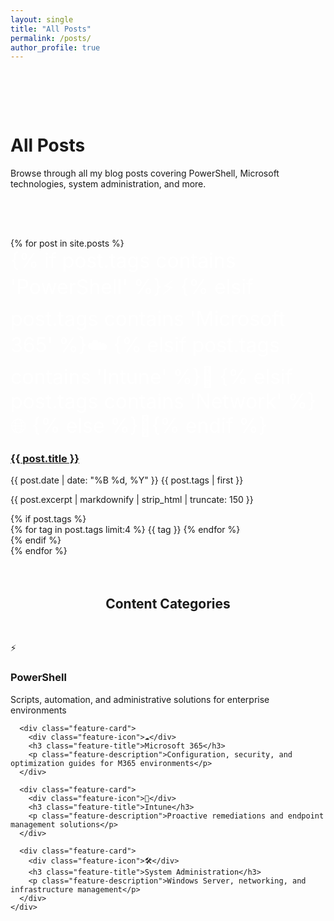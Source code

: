 ```yaml
---
layout: single
title: "All Posts"
permalink: /posts/
author_profile: true
---
```


<div class="hero-section" style="padding: 4rem 0;">
  <div class="hero-content">
    <h1 class="hero-title">All Posts</h1>
    <p class="hero-subtitle">Browse through all my blog posts covering PowerShell, Microsoft technologies, system administration, and more.</p>
  </div>
</div>

<div class="container">
  <div class="grid-modern">
    {% for post in site.posts %}
      <article class="post-card">
        <div class="post-card-image" style="background: var(--primary-gradient); display: flex; align-items: center; justify-content: center; color: white; font-size: 2rem;">
          {% if post.tags contains 'PowerShell' %}⚡
          {% elsif post.tags contains 'Microsoft 365' %}☁️
          {% elsif post.tags contains 'Intune' %}🔧
          {% elsif post.tags contains 'Network' %}🌐
          {% else %}📝{% endif %}
        </div>
        <div class="post-card-content">
          <h3 class="post-card-title">
            <a href="{{ post.url | relative_url }}">{{ post.title }}</a>
          </h3>
          <div class="post-card-meta">
            <time datetime="{{ post.date | date_to_xmlschema }}">
              {{ post.date | date: "%B %d, %Y" }}
            </time>
            <span>{{ post.tags | first }}</span>
          </div>
          <p class="post-card-excerpt">
            {{ post.excerpt | markdownify | strip_html | truncate: 150 }}
          </p>
          {% if post.tags %}
            <div class="post-card-tags">
              {% for tag in post.tags limit:4 %}
                <span class="tag-modern">{{ tag }}</span>
              {% endfor %}
            </div>
          {% endif %}
        </div>
      </article>
    {% endfor %}
  </div>

  <section style="margin: 4rem 0;">
    <h2 style="text-align: center; margin-bottom: 3rem; color: var(--text-primary);">Content Categories</h2>
    <div class="grid-modern">
      <div class="feature-card">
        <div class="feature-icon">⚡</div>
        <h3 class="feature-title">PowerShell</h3>
        <p class="feature-description">Scripts, automation, and administrative solutions for enterprise environments</p>
      </div>
      
      <div class="feature-card">
        <div class="feature-icon">☁️</div>
        <h3 class="feature-title">Microsoft 365</h3>
        <p class="feature-description">Configuration, security, and optimization guides for M365 environments</p>
      </div>
      
      <div class="feature-card">
        <div class="feature-icon">🔧</div>
        <h3 class="feature-title">Intune</h3>
        <p class="feature-description">Proactive remediations and endpoint management solutions</p>
      </div>
      
      <div class="feature-card">
        <div class="feature-icon">🛠️</div>
        <h3 class="feature-title">System Administration</h3>
        <p class="feature-description">Windows Server, networking, and infrastructure management</p>
      </div>
    </div>
  </section>
</div>
